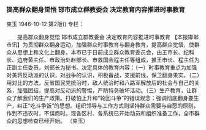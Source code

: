 ### 提高群众翻身觉悟  邯市成立群教委会  决定教育内容推进时事教育
束玉
1946-10-12
第2版()
专栏：

　　提高群众翻身觉悟
    邯市成立群教委会
    决定教育内容推进时事教育
    【本报邯郸市讯】为贯彻群众翻身运动，加强群众时事教育与翻身教育，提高群众觉悟，使群众从思想上和文化上翻身。本市已于日前成立群众教育委员会，由王市长、纪科长、边府黄主任、市政治处赵部长、市救国会程主任等组成，推王市长、程主任为正副主任委员，刘部长为秘书。决定具体的教育内容：（一）时事教育重点为加强对美蒋反动派的认识，对战争的认识，积极备战，支援前线，保卫翻身果实。（二）用对比的方法，反省国民党统治时，敌人统治时和八路军解放后的社会与自己的关系，加强团结，提高对反动派的警惕，严防特务破坏活动。（三）生产教育，让群众了解我们的生产政策。打破怕上升和“轮回斗争”的错误观念；强调彻底翻身要生产，纠正“吃斗争饭”的思想。组织领导与工作方式则坚持群众需要与自愿的原则，作到不违农时，不误商时。现各区村、各系统已开始动员和组织准备工作，全市群众的思想检查已经开始。  （束玉）

